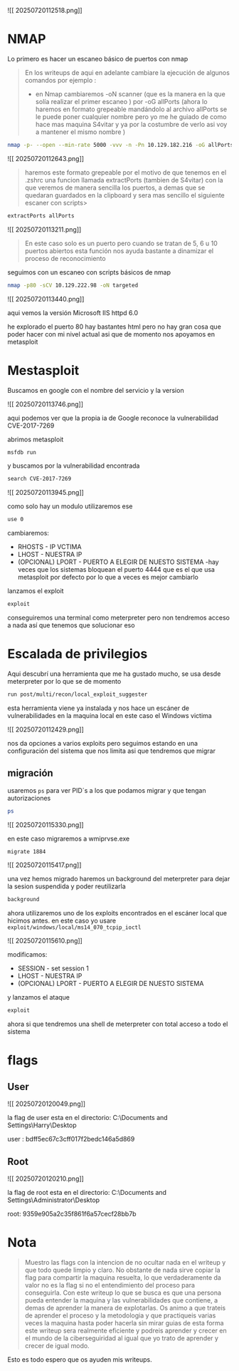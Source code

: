 
![[ 20250720112518.png]]

# NMAP

Lo primero es hacer un escaneo básico de puertos con nmap 

>En los writeups de aqui en adelante cambiare la ejecución de algunos comandos por ejemplo :
> - en Nmap cambiaremos -oN scanner (que es la manera en la que solía realizar el primer escaneo ) por -oG allPorts (ahora lo haremos en formato grepeable mandándolo al archivo allPorts se le puede poner cualquier nombre pero yo me he guiado de como hace mas maquina S4vitar y ya por la costumbre de verlo asi voy a mantener el mismo nombre )

```bash
nmap -p- --open --min-rate 5000 -vvv -n -Pn 10.129.182.216 -oG allPorts
```

![[ 20250720112643.png]]

>haremos este formato grepeable por el motivo de que tenemos en el .zshrc una funcion llamada extractPorts (tambien de S4vitar) con la que veremos de manera sencilla los puertos, a demas que se quedaran guardados en la clipboard y sera mas sencillo el siguiente escaner con scripts>

```bash
extractPorts allPorts
```

![[ 20250720113211.png]]

>En este caso solo es un puerto pero cuando se tratan de 5, 6 u 10 puertos abiertos esta función nos ayuda bastante a dinamizar el proceso de reconocimiento

seguimos con un escaneo con scripts básicos de nmap 

```bash
nmap -p80 -sCV 10.129.222.98 -oN targeted
```

![[ 20250720113440.png]]

aqui vemos la versión Microsoft IIS httpd 6.0

he explorado el puerto 80 hay bastantes html pero no hay gran cosa que poder hacer con mi nivel actual asi que de momento nos apoyamos en metasploit

# Mestasploit

Buscamos en google con el nombre del servicio y la version 

![[ 20250720113746.png]]

aqui podemos ver que la propia ia de Google reconoce la vulnerabilidad CVE-2017-7269


abrimos metasploit

```bash
msfdb run
```

y  buscamos por la vulnerabilidad encontrada

```bash
search CVE-2017-7269
```

![[ 20250720113945.png]]

como solo hay un modulo utilizaremos ese

```bash
use 0
```

cambiaremos:

- RHOSTS - IP VCTIMA
- LHOST - NUESTRA IP
- (OPCIONAL) LPORT - PUERTO A ELEGIR DE NUESTO SISTEMA 
	-hay veces que los sistemas bloquean el puerto 4444 que es el que usa metasploit por defecto por lo que a veces es mejor cambiarlo


lanzamos el exploit 

```bash
exploit
```

conseguiremos una terminal como meterpreter pero non tendremos acceso a nada así que tenemos que solucionar eso 

# Escalada de privilegios

Aqui descubrí una herramienta que me ha gustado mucho, se usa desde meterpreter por lo que se de momento

```bash
run post/multi/recon/local_exploit_suggester 
```

esta herramienta viene ya instalada y nos hace un escáner de vulnerabilidades en la maquina local en este caso el Windows victima

![[ 20250720112429.png]]


nos da opciones a varios exploits pero seguimos estando en una configuración del sistema que nos limita asi que tendremos que migrar

## migración

usaremos `ps` para ver PID´s a los que podamos migrar y que tengan autorizaciones

```bash
ps
```

![[ 20250720115330.png]]

en este caso migraremos a wmiprvse.exe 

```bash
migrate 1884
```

![[ 20250720115417.png]]

una vez hemos migrado haremos un background del meterpreter para dejar la sesion suspendida y poder reutilizarla


```bash
background
```

ahora utilizaremos uno de los exploits encontrados en el escáner local que hicimos antes. en este caso yo usare `exploit/windows/local/ms14_070_tcpip_ioctl`

![[ 20250720115610.png]]

modificamos:
- SESSION - set session 1
- LHOST - NUESTRA IP
- (OPCIONAL) LPORT - PUERTO A ELEGIR DE NUESTO SISTEMA

y lanzamos el ataque

```bash
exploit
```

ahora si que tendremos una shell de meterpreter con total acceso a todo el sistema

# flags

## User

![[ 20250720120049.png]]

la flag de user esta en el directorio: C:\Documents and Settings\Harry\Desktop

user : bdff5ec67c3cff017f2bedc146a5d869

## Root

![[ 20250720120210.png]]

la flag de root esta en el directorio:  C:\Documents and Settings\Administrator\Desktop

root: 9359e905a2c35f861f6a57cecf28bb7b

# Nota

>Muestro las flags con la intencion de no ocultar nada en el writeup y que todo quede limpio y claro. No obstante de nada sirve copiar la flag para compartir la maquina resuelta, lo que verdaderamente da valor no es la flag si no el entendimiento del proceso para conseguirla.
>Con este writeup lo que se busca es que una persona pueda entender la maquina y las vulnerabilidades que contiene, a demas de aprender la manera de explotarlas. Os animo a que trateis de aprender el proceso y la metodologia y que practiqueis varias veces la maquina hasta poder hacerla sin mirar guias de esta forma este writeup sera realmente eficiente y podreis aprender y crecer en el mundo de la ciberseguiridad al igual que yo trato de aprender y crecer de igual modo.

Esto es todo espero que os ayuden mis writeups.